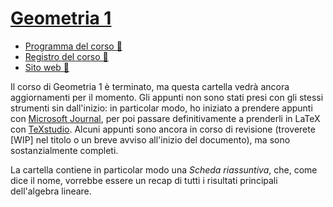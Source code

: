 # [Geometria 1](https://esami.unipi.it/programma.php?c=53668&aa=2022&cid=9&did=20)

- [Programma del corso 📘](https://esami.unipi.it/programma.php?c=53668&aa=2022&cid=9&did=20)
- [Registro del corso 📑](https://unimap.unipi.it/registri/dettregistriNEW.php?re=7084691::::&ri=9631)
- [Sito web 🔗](http://people.dm.unipi.it/salvetti/GeometriaI_Matematica/indice1.html)

Il corso di Geometria 1 è terminato, ma questa cartella vedrà ancora aggiornamenti per il momento. Gli appunti non sono stati presi con gli stessi strumenti sin dall'inizio: in particolar modo,
ho iniziato a prendere appunti con [Microsoft Journal](https://apps.microsoft.com/store/detail/microsoft-journal/9N318R854RHH?hl=it-it&gl=it), per poi passare definitivamente a prenderli in LaTeX con [TeXstudio](https://www.texstudio.org/). Alcuni appunti sono ancora in corso di revisione (troverete \[WIP\] nel titolo o un breve avviso all'inizio del documento), ma sono sostanzialmente completi.

La cartella contiene in particolar modo una *Scheda riassuntiva*, che, come dice il nome, vorrebbe essere un recap di
tutti i risultati principali dell'algebra lineare.